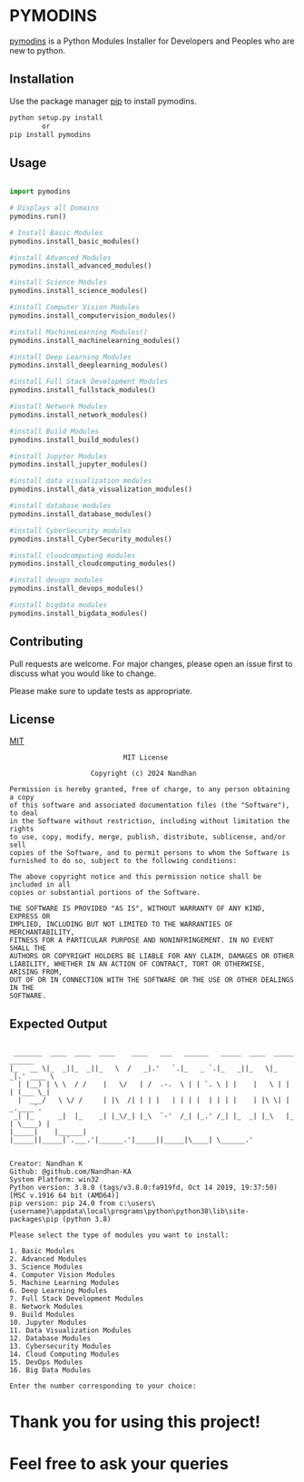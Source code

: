 # PYMODINS

[pymodins](https://github.com/Nandhan-KA/pymodins) is a Python Modules Installer for Developers and Peoples who are new to python.

## Installation

Use the package manager [pip](https://pip.pypa.io/en/stable/) to install pymodins.

```bash
python setup.py install 
        or
pip install pymodins
```

## Usage

```Python 

import pymodins

# Displays all Domains
pymodins.run()

# Install Basic Modules
pymodins.install_basic_modules()

#install Advanced Modules
pymodins.install_advanced_modules()

#install Science Modules
pymodins.install_science_modules()

#install Computer Vision Modules
pymodins.install_computervision_modules()

#install MachineLearning Modules()
pymodins.install_machinelearning_modules()

#install Deep Learning Modules
pymodins.install_deeplearning_modules()

#install Full Stack Development Modules
pymodins.install_fullstack_modules()

#install Network Modules
pymodins.install_network_modules()

#install Build Modules
pymodins.install_build_modules()

#install Jupyter Modules
pymodins.install_jupyter_modules()

#install data visualization modules
pymodins.install_data_visualization_modules()

#install database modules
pymodins.install_database_modules()

#install CyberSecurity modules
pymodins.install_CyberSecurity_modules()

#install cloudcomputing modules
pymodins.install_cloudcomputing_modules()

#install devops modules
pymodins.install_devops_modules()

#install bigdata modules
pymodins.install_bigdata_modules()
```

## Contributing

Pull requests are welcome. For major changes, please open an issue first
to discuss what you would like to change.

Please make sure to update tests as appropriate.

## License

[MIT](https://choosealicense.com/licenses/mit/)
```
                            MIT License

                    Copyright (c) 2024 Nandhan

Permission is hereby granted, free of charge, to any person obtaining a copy
of this software and associated documentation files (the "Software"), to deal
in the Software without restriction, including without limitation the rights
to use, copy, modify, merge, publish, distribute, sublicense, and/or sell
copies of the Software, and to permit persons to whom the Software is
furnished to do so, subject to the following conditions:

The above copyright notice and this permission notice shall be included in all
copies or substantial portions of the Software.

THE SOFTWARE IS PROVIDED "AS IS", WITHOUT WARRANTY OF ANY KIND, EXPRESS OR
IMPLIED, INCLUDING BUT NOT LIMITED TO THE WARRANTIES OF MERCHANTABILITY,
FITNESS FOR A PARTICULAR PURPOSE AND NONINFRINGEMENT. IN NO EVENT SHALL THE
AUTHORS OR COPYRIGHT HOLDERS BE LIABLE FOR ANY CLAIM, DAMAGES OR OTHER
LIABILITY, WHETHER IN AN ACTION OF CONTRACT, TORT OR OTHERWISE, ARISING FROM,
OUT OF OR IN CONNECTION WITH THE SOFTWARE OR THE USE OR OTHER DEALINGS IN THE
SOFTWARE.
```

## Expected Output

```

 _______  ____  ____  ____    ____   ___   ______   _____  ____  _____   ______   
|_   __ \|_  _||_  _||_   \  /   _|.'   `.|_   _ `.|_   _||_   \|_   _|.' ____ \  
  | |__) | \ \  / /    |   \/   | /  .-.  \ | | `. \ | |    |   \ | |  | (___ \_| 
  |  ___/   \ \/ /     | |\  /| | | |   | | | |  | | | |    | |\ \| |   _.____`.  
 _| |_      _|  |_    _| |_\/_| |_\  `-'  /_| |_.' /_| |_  _| |_\   |_ | \____) | 
|_____|    |______|  |_____||_____|`.___.'|______.'|_____||_____|\____| \______.' 

    
Creator: Nandhan K
Github: @github.com/Nandhan-KA
System Platform: win32
Python version: 3.8.0 (tags/v3.8.0:fa919fd, Oct 14 2019, 19:37:50) [MSC v.1916 64 bit (AMD64)]
pip version: pip 24.0 from c:\users\{username}\appdata\local\programs\python\python38\lib\site-packages\pip (python 3.8)

Please select the type of modules you want to install:

1. Basic Modules
2. Advanced Modules
3. Science Modules
4. Computer Vision Modules
5. Machine Learning Modules
6. Deep Learning Modules
7. Full Stack Development Modules
8. Network Modules
9. Build Modules
10. Jupyter Modules
11. Data Visualization Modules
12. Database Modules
13. Cybersecurity Modules
14. Cloud Computing Modules
15. DevOps Modules
16. Big Data Modules

Enter the number corresponding to your choice: 
```

# Thank you for using this project!
# Feel free to ask your queries 